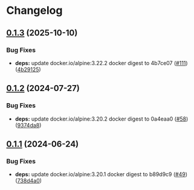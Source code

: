 # Changelog

## [0.1.3](https://github.com/toanju/dnsmasq-rpi/compare/0.1.2...0.1.3) (2025-10-10)


### Bug Fixes

* **deps:** update docker.io/alpine:3.22.2 docker digest to 4b7ce07 ([#111](https://github.com/toanju/dnsmasq-rpi/issues/111)) ([4b29125](https://github.com/toanju/dnsmasq-rpi/commit/4b291255542823a5b420fc3f5371dd0335b50155))

## [0.1.2](https://github.com/toanju/dnsmasq-rpi/compare/0.1.1...0.1.2) (2024-07-27)


### Bug Fixes

* **deps:** update docker.io/alpine:3.20.2 docker digest to 0a4eaa0 ([#58](https://github.com/toanju/dnsmasq-rpi/issues/58)) ([9374da8](https://github.com/toanju/dnsmasq-rpi/commit/9374da8215b236afce46af230e2a9e1080816f5b))

## [0.1.1](https://github.com/toanju/dnsmasq-rpi/compare/0.1.0...0.1.1) (2024-06-24)


### Bug Fixes

* **deps:** update docker.io/alpine:3.20.1 docker digest to b89d9c9 ([#49](https://github.com/toanju/dnsmasq-rpi/issues/49)) ([738d4a0](https://github.com/toanju/dnsmasq-rpi/commit/738d4a044465f26ebd3ecf679f9d1e7e0632c723))
